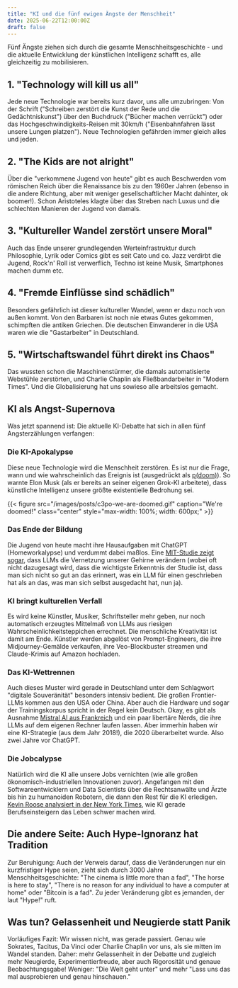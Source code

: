 ```yaml
---
title: "KI und die fünf ewigen Ängste der Menschheit"
date: 2025-06-22T12:00:00Z
draft: false
---
```


Fünf Ängste ziehen sich durch die gesamte Menschheitsgeschichte - und die aktuelle Entwicklung der künstlichen Intelligenz schafft es, alle gleichzeitig zu mobilisieren.

## 1. "Technology will kill us all"

Jede neue Technologie war bereits kurz davor, uns alle umzubringen: Von der Schrift ("Schreiben zerstört die Kunst der Rede und die Gedächtniskunst") über den Buchdruck ("Bücher machen verrückt") oder das Hochgeschwindigkeits-Reisen mit 30km/h ("Eisenbahnfahren lässt unsere Lungen platzen"). Neue Technologien gefährden immer gleich alles und jeden.

## 2. "The Kids are not alright"

Über die "verkommene Jugend von heute" gibt es auch Beschwerden vom römischen Reich über die Renaissance bis zu den 1960er Jahren (ebenso in die andere Richtung, aber mit weniger gesellschaftlicher Macht dahinter, ok boomer!). Schon Aristoteles klagte über das Streben nach Luxus und die schlechten Manieren der Jugend von damals.

## 3. "Kultureller Wandel zerstört unsere Moral"

Auch das Ende unserer grundlegenden Werteinfrastruktur durch Philosophie, Lyrik oder Comics gibt es seit Cato und co. Jazz verdirbt die Jugend, Rock'n' Roll ist verwerflich, Techno ist keine Musik, Smartphones machen dumm etc.

## 4. "Fremde Einflüsse sind schädlich"

Besonders gefährlich ist dieser kultureller Wandel, wenn er dazu noch von außen kommt. Von den Barbaren ist noch nie etwas Gutes gekommen, schimpften die antiken Griechen. Die deutschen Einwanderer in die USA waren wie die "Gastarbeiter" in Deutschland.

## 5. "Wirtschaftswandel führt direkt ins Chaos"

Das wussten schon die Maschinenstürmer, die damals automatisierte Webstühle zerstörten, und Charlie Chaplin als Fließbandarbeiter in "Modern Times". Und die Globalisierung hat uns sowieso alle arbeitslos gemacht.

## KI als Angst-Supernova

Was jetzt spannend ist: Die aktuelle KI-Debatte hat sich in allen fünf Angsterzählungen verfangen:

### Die KI-Apokalypse
Diese neue Technologie wird die Menschheit zerstören. Es ist nur die Frage, wann und wie wahrscheinlich das Ereignis ist (ausgedrückt als [p(doom)](https://www.lesswrong.com/tag/p-doom)). So warnte Elon Musk (als er bereits an seiner eigenen Grok-KI arbeitete), dass künstliche Intelligenz unsere größte existentielle Bedrohung sei.

{{< figure src="/images/posts/c3po-we-are-doomed.gif" caption="We're doomed!" class="center" style="max-width: 100%; width: 600px;" >}}

### Das Ende der Bildung
Die Jugend von heute macht ihre Hausaufgaben mit ChatGPT (Homeworkalypse) und verdummt dabei maßlos. Eine [MIT-Studie zeigt sogar](https://www.media.mit.edu/publications/your-brain-on-chatgpt/), dass LLMs die Vernetzung unserer Gehirne verändern (wobei oft nicht dazugesagt wird, dass die wichtigste Erkenntnis der Studie ist, dass man sich nicht so gut an das erinnert, was ein LLM für einen geschrieben hat als an das, was man sich selbst ausgedacht hat, nun ja).

### KI bringt kulturellen Verfall
Es wird keine Künstler, Musiker, Schriftsteller mehr geben, nur noch automatisch erzeugtes Mittelmaß von LLMs aus riesigen Wahrscheinlichkeitsteppichen errechnet. Die menschliche Kreativität ist damit am Ende. Künstler werden abgelöst von Prompt-Engineers, die ihre Midjourney-Gemälde verkaufen, ihre Veo-Blockbuster streamen und Claude-Krimis auf Amazon hochladen.

### Das KI-Wettrennen
Auch dieses Muster wird gerade in Deutschland unter dem Schlagwort "digitale Souveränität" besonders intensiv bedient. Die großen Frontier-LLMs kommen aus den USA oder China. Aber auch die Hardware und sogar der Trainingskorpus spricht in der Regel kein Deutsch. Okay, es gibt als Ausnahme [Mistral AI aus Frankreich](https://mistral.ai/) und ein paar libertäre Nerds, die ihre LLMs auf dem eigenen Rechner laufen lassen. Aber immerhin haben wir eine KI-Strategie (aus dem Jahr 2018!), die 2020 überarbeitet wurde. Also zwei Jahre vor ChatGPT. 

### Die Jobcalypse
Natürlich wird die KI alle unsere Jobs vernichten (wie alle großen ökonomisch-industriellen Innovationen zuvor). Angefangen mit den Softwareentwicklern und Data Scientists über die Rechtsanwälte und Ärzte bis hin zu humanoiden Robotern, die dann den Rest für die KI erledigen. [Kevin Roose analysiert in der New York Times](https://www.nytimes.com/2025/05/30/technology/ai-jobs-college-graduates.html), wie KI gerade Berufseinsteigern das Leben schwer machen wird.

## Die andere Seite: Auch Hype-Ignoranz hat Tradition

Zur Beruhigung: Auch der Verweis darauf, dass die Veränderungen nur ein kurzfristiger Hype seien, zieht sich durch 3000 Jahre Menschheitsgeschichte: "The cinema is little more than a fad", "The horse is here to stay", "There is no reason for any individual to have a computer at home" oder "Bitcoin is a fad". Zu jeder Veränderung gibt es jemanden, der laut "Hype!" ruft.

## Was tun? Gelassenheit und Neugierde statt Panik

Vorläufiges Fazit: Wir wissen nicht, was gerade passiert. Genau wie Sokrates, Tacitus, Da Vinci oder Charlie Chaplin vor uns, als sie mitten im Wandel standen. Daher: mehr Gelassenheit in der Debatte und zugleich mehr Neugierde, Experimentierfreude, aber auch Rigorosität und genaue Beobachtungsgabe! Weniger: "Die Welt geht unter" und mehr "Lass uns das mal ausprobieren und genau hinschauen."